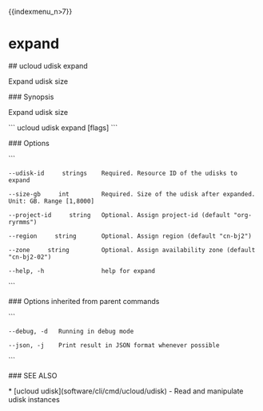 {{indexmenu_n>7}}

# expand

\#\# ucloud udisk expand

Expand udisk size

\#\#\# Synopsis

Expand udisk size

\`\`\` ucloud udisk expand \[flags\] \`\`\`

\#\#\# Options

\`\`\`

``` 
--udisk-id     strings    Required. Resource ID of the udisks to expand 
```

``` 
--size-gb     int         Required. Size of the udisk after expanded. Unit: GB. Range [1,8000] 
```

``` 
--project-id     string   Optional. Assign project-id (default "org-ryrmms") 
```

``` 
--region     string       Optional. Assign region (default "cn-bj2") 
```

``` 
--zone     string         Optional. Assign availability zone (default "cn-bj2-02") 
```

``` 
--help, -h                help for expand 
```

\`\`\`

\#\#\# Options inherited from parent commands

\`\`\`

``` 
--debug, -d   Running in debug mode 
```

``` 
--json, -j    Print result in JSON format whenever possible 
```

\`\`\`

\#\#\# SEE ALSO

\* \[ucloud udisk\](software/cli/cmd/ucloud/udisk) - Read and manipulate
udisk instances
